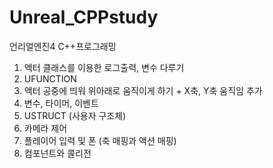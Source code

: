 # Unreal_CPPstudy
언리얼엔진4 C++프로그래밍

1. 액터 클래스를 이용한 로그출력, 변수 다루기
2. UFUNCTION
3. 액터 공중에 띄워 위아래로 움직이게 하기 + X축, Y축 움직임 추가
4. 변수, 타이머, 이벤트
5. USTRUCT (사용자 구조체)
6. 카메라 제어
7. 플레이어 입력 및 폰 (축 매핑과 액션 매핑)
8. 컴포넌트와 콜리전
